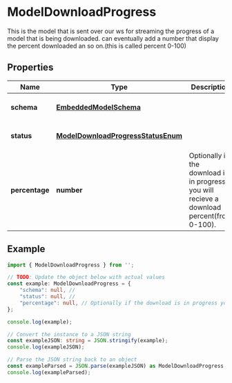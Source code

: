 
# ModelDownloadProgress

This is the model that is sent over our ws for streaming the progress of a model that is being downloaded.  can eventually add a number that display the percent downloaded an so on.(this is called percent 0-100)

## Properties

Name | Type | Description | Notes
------------ | ------------- | ------------- | -------------
**schema** | [**EmbeddedModelSchema**](EmbeddedModelSchema) |  | [optional] [default to undefined]
**status** | [**ModelDownloadProgressStatusEnum**](ModelDownloadProgressStatusEnum) |  | [optional] [default to undefined]
**percentage** | **number** | Optionally if the download is in progress you will recieve a download percent(from 0-100). | [optional] [default to undefined]

## Example

```typescript
import { ModelDownloadProgress } from '';

// TODO: Update the object below with actual values
const example: ModelDownloadProgress = {
    "schema": null, // 
    "status": null, // 
    "percentage": null, // Optionally if the download is in progress you will recieve a download percent(from 0-100).
};

console.log(example);

// Convert the instance to a JSON string
const exampleJSON: string = JSON.stringify(example);
console.log(exampleJSON);

// Parse the JSON string back to an object
const exampleParsed = JSON.parse(exampleJSON) as ModelDownloadProgress;
console.log(exampleParsed);
```




